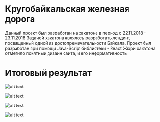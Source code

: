 # Кругобайкальская железная дорога
Данный проект был разработан на хакатоне в период с 22.11.2018 - 23.11.2018
Задачей хакатона являлось разработать лендинг, посвященный одной из достопремичательности Байкала.
Проект был разработан при помощи Java-Script библиотеки - React 
Жюри хакатона отметило понятный дизайн сайта, и его информативность
# Итоговый результат

![alt text](https://pp.userapi.com/c846216/v846216480/1748c6/l21sw_Yvfg8.jpg)

![alt text](https://pp.userapi.com/c846216/v846216480/1748bc/lVjh-Qv88UY.jpg)

![alt text](https://pp.userapi.com/c846216/v846216480/1748d0/fxu1CwhENc8.jpg)

![alt text](https://pp.userapi.com/c846216/v846216480/1748da/FMNI-eHoVag.jpg)


